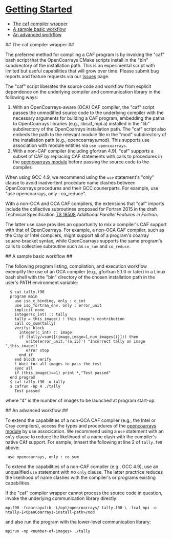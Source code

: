 [This document is formatted with GitHub-Flavored Markdown.                       ]:#
[For better viewing, including hyperlinks, read it online at                     ]:#
[https://github.com/sourceryinstitute/opencoarrays/blob/master/GETTING_STARTED.md]:#

# [Getting Started](#getting-started) #

* [The caf compiler wrapper]
* [A sample basic workflow]
* [An advanced workflow]

<a name="the-caf-compiler-wrapper">
## The caf compiler wrapper ##
</a>

The preferred method for compiling a CAF program is by invoking the "caf" bash script
that the OpenCoarrays CMake scripts install in the "bin" subdirectory of the installation
path. This is an experimental script with limited but useful capabilities that will
grow over time.  Please submit bug reports and feature requests via our [Issues] page.

The "caf" script liberates the source code and workflow from explicit dependence on the
underlying compiler and communication library in the following ways:

1. With an OpenCoarrays-aware (OCA) CAF compiler, the "caf" script passes the unmodified
   source code to the underlying compiler with the necessary arguments for building a
   CAF program, embedding the paths to OpenCoarrays libraries (e.g., libcaf_mpi.a) installed
   in the "lib" subdirectory of the OpenCoarrays installation path.  The "caf" script also
   embeds the path to the relevant module file in the "mod" subdirectory of the installation
   path (e.g., opencoarrays.mod).  This supports use association with module entities via
   ``use opencoarrays``.
2. With a non-CAF compiler (including gfortran 4.9), "caf" supports a subset of CAF by
   replacing CAF statements with calls to procedures in the [opencoarrays module] before
   passing the source code to the compiler.

When using GCC 4.9, we recommend using the `use` statement's "only" clause to
avoid inadvertent procedure name clashes between OpenCoarrays procedures and their
GCC counerparts.  For example, use "use opencoarrays, only : co_reduce".

With a non-OCA and OCA CAF compilers, the extensions that "caf" imports include the collective
subroutines proposed for Fortran 2015 in the draft Technical Specification [TS 18508]
_Additional Parallel Features in Fortran_.

The latter use case provides an opportunity to mix a compiler's CAF support with that of OpenCoarrays.
For example, a non-OCA CAF compiler, such as the Cray or Intel compilers, might support all of a
program's coarray square-bracket syntax, while OpenCoarrays supports the same program's calls to
collective subroutine such as `co_sum` and `co_reduce`.

<a name="a-sample-basic-workflow">
## A sample basic workflow ##
</a>

The following program listing, compilation, and execution workflow exemplify
the use of an OCA compiler (e.g., gfortran 5.1.0 or later) in a Linux bash shell
with the "bin" directory of the chosen installation path in the user's PATH
environment variable:

      $ cat tally.f90
      program main
        use iso_c_binding, only : c_int
        use iso_fortran_env, only : error_unit
        implicit none
        integer(c_int) :: tally
        tally = this_image() ! this image's contribution
        call co_sum(tally)
        verify: block
          integer(c_int) :: image
          if (tally/=sum([(image,image=1,num_images())])) then
             write(error_unit,'(a,i5)') "Incorrect tally on image ",this_image()
             error stop
          end if
        end block verify
        ! Wait for all images to pass the test
        sync all
        if (this_image()==1) print *,"Test passed"
      end program
      $ caf tally.f90 -o tally
      $ cafrun -np 4 ./tally
        Test passed

where "4" is the number of images to be launched at program start-up.

<a name="an-advanced-workflow">
## An advanced workflow </a> ##

To extend the capabilities of a non-OCA CAF compiler (e.g., the Intel or Cray compilers),
access the types and procedures of the [opencoarrays module] by use assocication.  We
recommend using a `use` statement with an `only` clause to reduce the likelihood of a
name clash with the compiler's native CAf support.  For eample, innsert the following
at line 2 of `tally.f90` above:

     use opencoarrays, only : co_sum

To extend the capabilities of a non-CAF compiler (e.g., GCC 4.9), use an unqualified
`use` statement with no `only` clause.  The latter practrice reduces the likelihood of
name clashes with the compiler's or programs existing capabilities.

If the "caf" compiler wrapper cannot process the source code in question, invoke
the underlying communication library directly:

    mpif90 -fcoarray=lib -L/opt/opencoarrays/ tally.f90 \ -lcaf_mpi -o htally-I<OpenCoarrays-install-path>/mod

and also run the program with the lower-level communication library:

    mpirun -np <number-of-images> ./tally

[Hyperlinks]:#

[The caf compiler wrapper]: #the-caf-compiler-wrapper
[A sample basic workflow]: #a-sample-basic-workflow
[An advanced workflow]:  #an-advanced-workflow

[Sourcery Store]: http://www.sourceryinstitute.org/store
[Issues]: https://github.com/sourceryinstitute/opencoarrays/issues
[opencoarrays module]: ./src/extensions/opencoarrays.F90
[GCC]: http://gcc.gnu.org
[TS 18508]: http://isotc.iso.org/livelink/livelink?func=ll&objId=17181227&objAction=Open
[The caf compiler wrapper]: #the-caf-compiler-wrapper
[The cafrun program launcher]: #the-cafrun-program-launcher
